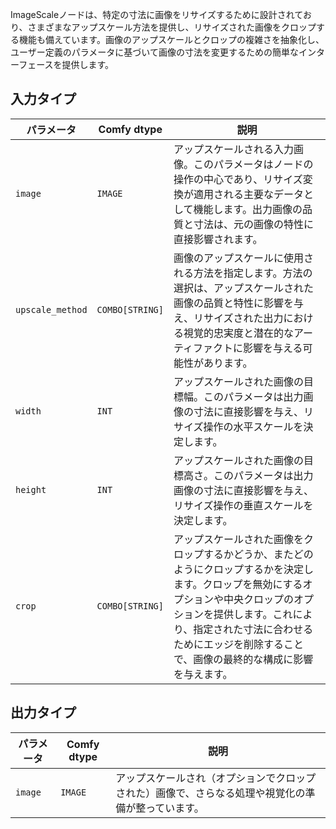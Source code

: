 ImageScaleノードは、特定の寸法に画像をリサイズするために設計されており、さまざまなアップスケール方法を提供し、リサイズされた画像をクロップする機能も備えています。画像のアップスケールとクロップの複雑さを抽象化し、ユーザー定義のパラメータに基づいて画像の寸法を変更するための簡単なインターフェースを提供します。

## 入力タイプ

| パラメータ       | Comfy dtype | 説明                                                                           |
|-----------------|-------------|---------------------------------------------------------------------------------------|
| `image`         | `IMAGE`     | アップスケールされる入力画像。このパラメータはノードの操作の中心であり、リサイズ変換が適用される主要なデータとして機能します。出力画像の品質と寸法は、元の画像の特性に直接影響されます。 |
| `upscale_method`| `COMBO[STRING]` | 画像のアップスケールに使用される方法を指定します。方法の選択は、アップスケールされた画像の品質と特性に影響を与え、リサイズされた出力における視覚的忠実度と潜在的なアーティファクトに影響を与える可能性があります。 |
| `width`         | `INT`       | アップスケールされた画像の目標幅。このパラメータは出力画像の寸法に直接影響を与え、リサイズ操作の水平スケールを決定します。 |
| `height`        | `INT`       | アップスケールされた画像の目標高さ。このパラメータは出力画像の寸法に直接影響を与え、リサイズ操作の垂直スケールを決定します。 |
| `crop`          | `COMBO[STRING]` | アップスケールされた画像をクロップするかどうか、またどのようにクロップするかを決定します。クロップを無効にするオプションや中央クロップのオプションを提供します。これにより、指定された寸法に合わせるためにエッジを削除することで、画像の最終的な構成に影響を与えます。 |

## 出力タイプ

| パラメータ | Comfy dtype | 説明 |
|-----------|-------------|-------------|
| `image`   | `IMAGE`     | アップスケールされ（オプションでクロップされた）画像で、さらなる処理や視覚化の準備が整っています。 |
